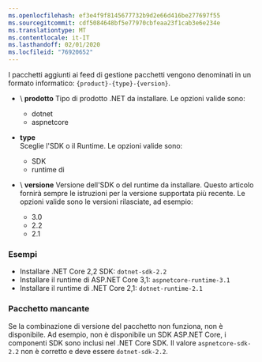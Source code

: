 ```yaml
---
ms.openlocfilehash: ef3e4f9f8145677732b9d2e66d416be277697f55
ms.sourcegitcommit: cdf5084648bf5e77970cbfeaa23f1cab3e6e234e
ms.translationtype: MT
ms.contentlocale: it-IT
ms.lasthandoff: 02/01/2020
ms.locfileid: "76920652"
---
```


I pacchetti aggiunti ai feed di gestione pacchetti vengono denominati in un formato informatico: `{product}-{type}-{version}`.

- \ **prodotto**
Tipo di prodotto .NET da installare. Le opzioni valide sono:

  - dotnet
  - aspnetcore

- **type**\
Sceglie l'SDK o il Runtime. Le opzioni valide sono:

  - SDK
  - runtime di

- \ **versione**
Versione dell'SDK o del runtime da installare. Questo articolo fornirà sempre le istruzioni per la versione supportata più recente. Le opzioni valide sono le versioni rilasciate, ad esempio:

  - 3.0
  - 2.2
  - 2.1

### <a name="examples"></a>Esempi

- Installare .NET Core 2,2 SDK: `dotnet-sdk-2.2`
- Installare il runtime di ASP.NET Core 3,1: `aspnetcore-runtime-3.1`
- Installare il runtime di .NET Core 2,1: `dotnet-runtime-2.1`

### <a name="package-missing"></a>Pacchetto mancante

Se la combinazione di versione del pacchetto non funziona, non è disponibile. Ad esempio, non è disponibile un SDK ASP.NET Core, i componenti SDK sono inclusi nel .NET Core SDK. Il valore `aspnetcore-sdk-2.2` non è corretto e deve essere `dotnet-sdk-2.2`.

